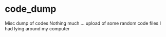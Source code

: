 # code_dump
Misc dump of codes
Nothing much ... upload of some random code files I had lying around my computer
